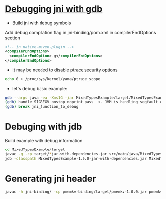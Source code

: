 # [Debugging jni with gdb](https://medium.com/@pirogov.alexey/gdb-debug-native-part-of-java-application-c-c-libraries-and-jdk-6593af3b4f3f)

* Build jni with debug symbols

Add debug compilation flag in jni-binding/pom.xml in compilerEndOptions section

```xml
<!-- in native-maven-plugin -->
<compilerEndOptions>
  <compilerEndOption>-g</compilerEndOptions>
</compilerEndOptions>
```

* It may be needed to disable [ptrace security options](https://www.kernel.org/doc/Documentation/security/Yama.txt)

```sh
echo 0 > /proc/sys/kernel/yama/ptrace_scope
```

* let's debug basic example:

```sh
gdb --args java -ea -Xms1G -jar MixedTypesExample/target/MixedTypesExample-1.0.0-jar-with-dependencies.jar
(gdb) handle SIGSEGV nostop noprint pass  <- JVM is handling segfault on its own, so need to disable it in gdb
(gdb) break jni_function_to_debug
```

# Debuging with jdb

Build example with debug information

```sh
cd MixedTypesExample/target
javac -g -cp target/*jar-with-dependencies.jar src/main/java/MixedTypesExample.java
jdb -classpath MixedTypesExample-1.0.0-jar-with-dependencies.jar MixedTypesExample
```

# Generating jni header

```sh
javac -h jni-binding/ -cp pmemkv-binding/target/pmemkv-1.0.0.jar pmemkv-binding/src/main/java/io/pmem/pmemkv/Database.java
```

